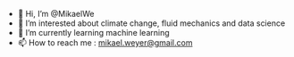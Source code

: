 - 👋 Hi, I’m @MikaelWe
- 👀 I’m interested about climate change, fluid mechanics and data science
- 🌱 I’m currently learning machine learning
- 📫 How to reach me : mikael.weyer@gmail.com

<!---
MikaelWe/MikaelWe is a ✨ special ✨ repository because its `README.md` (this file) appears on your GitHub profile.
You can click the Preview link to take a look at your changes.
--->
